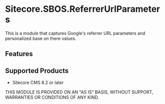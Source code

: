 # Sitecore.SBOS.ReferrerUrlParameters
This is a module that captures Google's referrer URL parameters and personalized base on there values.

## Features

## Supported Products
+ Sitecore CMS 8.2 or later

THIS MODULE IS PROVIDED ON AN "AS IS" BASIS, WITHOUT SUPPORT, WARRANTIES OR CONDITIONS OF ANY KIND.
